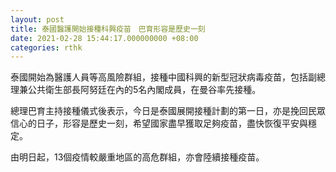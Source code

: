 ```yaml
---
layout: post
title: 泰國醫護開始接種科興疫苗　巴育形容是歷史一刻
date: 2021-02-28 15:44:17.000000000 +08:00
categories: rthk
---
```


泰國開始為醫護人員等高風險群組，接種中國科興的新型冠狀病毒疫苗，包括副總理兼公共衛生部長阿努廷在內的5名內閣成員，在曼谷率先接種。

總理巴育主持接種儀式後表示，今日是泰國展開接種計劃的第一日，亦是挽回民眾信心的日子，形容是歷史一刻，希望國家盡早獲取足夠疫苗，盡快恢復平安與穩定。

由明日起，13個疫情較嚴重地區的高危群組，亦會陸續接種疫苗。
